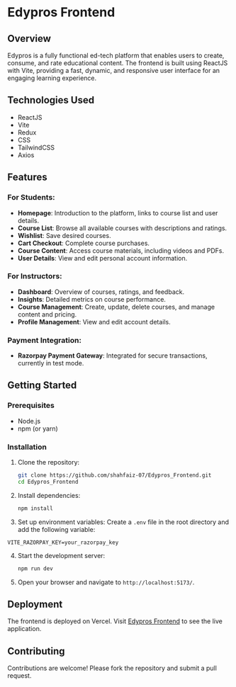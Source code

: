# Edypros Frontend

## Overview
Edypros is a fully functional ed-tech platform that enables users to create, consume, and rate educational content. The frontend is built using ReactJS with Vite, providing a fast, dynamic, and responsive user interface for an engaging learning experience.

## Technologies Used
- ReactJS
- Vite
- Redux
- CSS
- TailwindCSS
- Axios

## Features
### For Students:
- **Homepage**: Introduction to the platform, links to course list and user details.
- **Course List**: Browse all available courses with descriptions and ratings.
- **Wishlist**: Save desired courses.
- **Cart Checkout**: Complete course purchases.
- **Course Content**: Access course materials, including videos and PDFs.
- **User Details**: View and edit personal account information.

### For Instructors:
- **Dashboard**: Overview of courses, ratings, and feedback.
- **Insights**: Detailed metrics on course performance.
- **Course Management**: Create, update, delete courses, and manage content and pricing.
- **Profile Management**: View and edit account details.

### Payment Integration:
- **Razorpay Payment Gateway**: Integrated for secure transactions, currently in test mode.

## Getting Started
### Prerequisites
- Node.js
- npm (or yarn)

### Installation
1. Clone the repository:
   ```bash
   git clone https://github.com/shahfaiz-07/Edypros_Frontend.git
   cd Edypros_Frontend
   ```

2. Install dependencies:
   ```bash
   npm install
   ```

3. Set up environment variables:
Create a `.env` file in the root directory and add the following variable:

```env
VITE_RAZORPAY_KEY=your_razorpay_key
```

4. Start the development server:
   ```bash
   npm run dev
   ```

4. Open your browser and navigate to `http://localhost:5173/`.

## Deployment
The frontend is deployed on Vercel. Visit [Edypros Frontend](https://edypros-frontend.vercel.app/) to see the live application.

## Contributing
Contributions are welcome! Please fork the repository and submit a pull request.